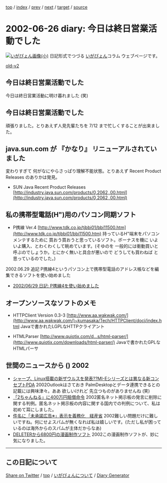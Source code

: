 [top](https://igapyon.github.io/diary/) 
 / [index](https://igapyon.github.io/diary/2002/index.html) 
 / [prev](https://igapyon.github.io/diary/2002/ig020625.html) 
 / [next](https://igapyon.github.io/diary/2002/ig020627.html) 
 / [target](https://igapyon.github.io/diary/2002/ig020626.html) 
 / [source](https://github.com/igapyon/diary/blob/gh-pages/2002/ig020626.html.src.md) 

2002-06-26 diary: 今日は終日営業活動でした
=====================================================================================================
[![いがぴょん画像(小)](https://igapyon.github.io/diary/images/iga200306s.jpg "いがぴょん")](https://igapyon.github.io/diary/memo/memoigapyon.html) 日記形式でつづる [いがぴょん](https://igapyon.github.io/diary/memo/memoigapyon.html)コラム ウェブページです。

[old-v2](ig020626-orig.html)

## 今日は終日営業活動でした

今日は終日営業活動に明け暮れました (笑)


## 今日は終日営業活動でした

頑張りました。とりあえず人見先輩たちを 7/12 まで忙しくすることが出来ました。

## java.sun.com が 『かなり』 リニューアルされていました

変わりすぎて 何がなにやらさっぱり理解不能状態。とりあえず Recent Product
Releases のありかは発見。

* SUN Java Recent Product Releases
  [http://industry.java.sun.com/products/0,2062,,00.html](http://industry.java.sun.com/products/0,2062,,00.html)

## 私の携帯型電話(H")用のパソコン同期ソフト

* P携線 Ver.4
  [http://www.tdk.co.jp/tjbbi01/bbi11500.htm](http://www.tdk.co.jp/tjbbi01/bbi11500.htm)
  持っているH"端末をパソコンメンテするために 買おう買おうと思っているソフト。ボーナスを機に
  いよいよ購入、とわくわくして眺めています。(そゆのを 一般的には衝動買いと呼ぶのでしょうか。とにかく無いと具合が悪いので
  どうしても買わねば と思っているのでした。)

2002.06.29 追記 P携線4というパソコン上で携帯型電話のアドレス帳などを編集できるソフトを使い始めました

* [2002/06/29 日記: P携線4を使い始めました](ig020629.html)

## オープンソースなソフトのメモ

* HTTPClient Version 0.3-3
  [http://www.aa.wakwak.com/](http://www.aa.wakwak.com/)~kumasaka/Tech/HTTPClient/docj/index.html
  Javaで書かれたLGPLなHTTPクライアント
  
* HTMLParser
[http://www.quiotix.com/d...s/html-parser/](http://www.quiotix.com/downloads/html-parser/)
  Javaで書かれたGPLなHTMLパーサ

## 世間のニュースから () 2002

* [シャープ、Linux搭載の新ザウルスを発表??MI-Eシリーズとは異なる新コンセプトPDA](http://linux.ascii24.com/linux/news/today/2002/06/24/636754-000.html)  2002Outlookはさておき PalmDesktopとデータ連携できるとの記載には興味津々。ああ 欲しいけれど 先立つものがありませんね (笑)
* [「2ちゃんねる」に400万円賠償命令](http://www.zdnet.co.jp/news/0206/26/njbt_13.html)  2002匿名ネット掲示板の発言に削除に関する判例。匿名ネット掲示板の内容に関する国内での判例について、私は初めて耳にしました。
* [件名に「未承諾広告※」表示を義務化　経産省](http://www.zdnet.co.jp/news/0206/26/njbt_01.html)  2002難しい問題だけに難しいですね。何にせよスパムが無くなれば私は嬉しいです。(ただし私が困っているのは海外からのスパムが主体だからなあ)
* [DELETERから6800円の漫画制作ソフト](http://www.zdnet.co.jp/news/0206/26/njbt_12.html)  2002この漫画制作ソフトが、妙に気になりました。

----------------------------------------------------------------------------------------------------

## この日記について

[Share on Twitter](https://twitter.com/intent/tweet?hashtags=igapyon%2Cdiary%2C%E3%81%84%E3%81%8C%E3%81%B4%E3%82%87%E3%82%93&text=%E4%BB%8A%E6%97%A5%E3%81%AF%E7%B5%82%E6%97%A5%E5%96%B6%E6%A5%AD%E6%B4%BB%E5%8B%95%E3%81%A7%E3%81%97%E3%81%9F&url=https%3A%2F%2Figapyon.github.io%2Fdiary%2F2002%2Fig020626.html) / [top](../index.html/) / [いがぴょんについて](https://igapyon.github.io/diary/memo/memoigapyon.html) / [Diary Generator](https://github.com/igapyon/igapyonv3)
